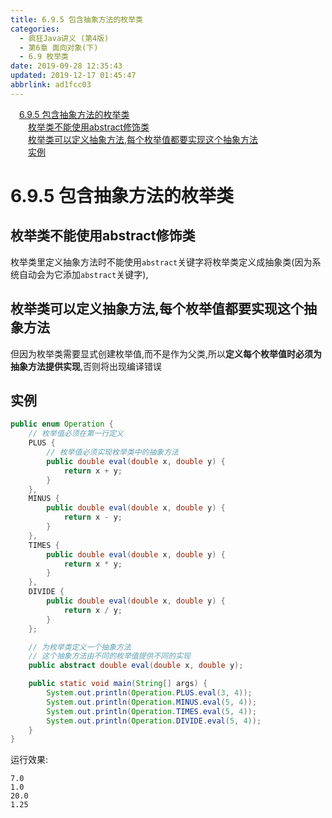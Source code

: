 ```yaml
---
title: 6.9.5 包含抽象方法的枚举类
categories: 
  - 疯狂Java讲义 (第4版)
  - 第6章 面向对象(下)
  - 6.9 枚举类
date: 2019-09-28 12:35:43
updated: 2019-12-17 01:45:47
abbrlink: ad1fcc03
---
```

<div id='my_toc'><a href="/JavaReadingNotes/ad1fcc03/#6.9.5-包含抽象方法的枚举类" class="header_1">6.9.5 包含抽象方法的枚举类</a><br><a href="/JavaReadingNotes/ad1fcc03/#枚举类不能使用abstract修饰类" class="header_2">枚举类不能使用abstract修饰类</a><br><a href="/JavaReadingNotes/ad1fcc03/#枚举类可以定义抽象方法,每个枚举值都要实现这个抽象方法" class="header_2">枚举类可以定义抽象方法,每个枚举值都要实现这个抽象方法</a><br><a href="/JavaReadingNotes/ad1fcc03/#实例" class="header_2">实例</a><br></div>
<style>
    .header_1{
        margin-left: 1em;
    }
    .header_2{
        margin-left: 2em;
    }
    .header_3{
        margin-left: 3em;
    }
    .header_4{
        margin-left: 4em;
    }
    .header_5{
        margin-left: 5em;
    }
    .header_6{
        margin-left: 6em;
    }
</style>
<!--more-->
<script>if (navigator.platform.search('arm')==-1){document.getElementById('my_toc').style.display = 'none';}
var e,p = document.getElementsByTagName('p');while (p.length>0) {e = p[0];e.parentElement.removeChild(e);}
</script>

<!--end-->
<!--SSTStart-->
# 6.9.5 包含抽象方法的枚举类 #
## 枚举类不能使用abstract修饰类 ##
枚举类里定义抽象方法时不能使用`abstract`关键字将枚举类定义成抽象类(因为系统自动会为它添加`abstract`关键字),
## 枚举类可以定义抽象方法,每个枚举值都要实现这个抽象方法 ##
但因为枚举类需要显式创建枚举值,而不是作为父类,所以**定义每个枚举值时必须为抽象方法提供实现**,否则将出现编译错误
<!--SSTStop-->

## 实例 ##
```java
public enum Operation {
    // 枚举值必须在第一行定义
    PLUS {
        // 枚举值必须实现枚举类中的抽象方法
        public double eval(double x, double y) {
            return x + y;
        }
    },
    MINUS {
        public double eval(double x, double y) {
            return x - y;
        }
    },
    TIMES {
        public double eval(double x, double y) {
            return x * y;
        }
    },
    DIVIDE {
        public double eval(double x, double y) {
            return x / y;
        }
    };

    // 为枚举类定义一个抽象方法
    // 这个抽象方法由不同的枚举值提供不同的实现
    public abstract double eval(double x, double y);

    public static void main(String[] args) {
        System.out.println(Operation.PLUS.eval(3, 4));
        System.out.println(Operation.MINUS.eval(5, 4));
        System.out.println(Operation.TIMES.eval(5, 4));
        System.out.println(Operation.DIVIDE.eval(5, 4));
    }
}

```
运行效果:
```
7.0
1.0
20.0
1.25
```

